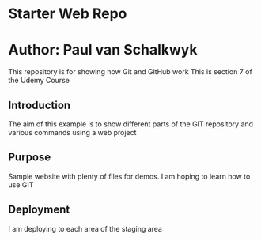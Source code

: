 # Starter Web Repo
# Author:  Paul van Schalkwyk

This repository is for showing how Git and GitHub work
This is section 7 of the Udemy Course

## Introduction
The aim of this example is to show different parts of the
GIT repository and various commands using a web project


## Purpose

Sample website with plenty of files for demos.
I am hoping to learn how to use GIT

## Deployment

I am deploying to each area of the staging area